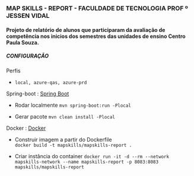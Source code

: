 ### MAP SKILLS - REPORT - FACULDADE DE TECNOLOGIA PROF º JESSEN VIDAL

#### Projeto de relatório de alunos que participaram da avaliação de competência nos inicios dos semestres das unidades de ensino Centro Paula Souza.

##### CONFIGURAÇÃO

Perfis
- `local, azure-qas, azure-prd`

Spring-boot : [Spring Boot](https://projects.spring.io/spring-boot/ "Spring Boot")
- Rodar localmente
`mvn spring-boot:run -Plocal`

- Gerar pacote
`mvn clean install -Plocal`

Docker : [Docker](https://www.docker.com/ "Docker")
- Construir imagem a partir do Dockerfile  
`docker build -t mapskills/mapskills-report .`

- Criar instância do container
`docker run -it -d --rm --network mapskills-network --name mapskills-report -p 8083:8083 mapskills/mapskills-report`
